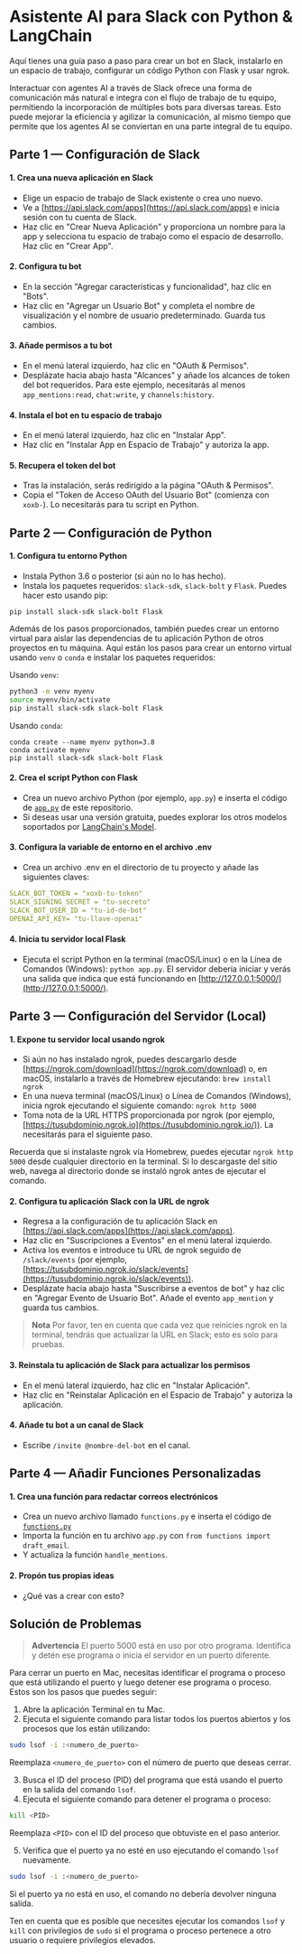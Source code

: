 # Asistente AI para Slack con Python & LangChain

Aquí tienes una guía paso a paso para crear un bot en Slack, instalarlo en un espacio de trabajo, configurar un código Python con Flask y usar ngrok.

Interactuar con agentes AI a través de Slack ofrece una forma de comunicación más natural e integra con el flujo de trabajo de tu equipo, permitiendo la incorporación de múltiples bots para diversas tareas. Esto puede mejorar la eficiencia y agilizar la comunicación, al mismo tiempo que permite que los agentes AI se conviertan en una parte integral de tu equipo.

## Parte 1 — Configuración de Slack

#### 1. Crea una nueva aplicación en Slack

- Elige un espacio de trabajo de Slack existente o crea uno nuevo.
- Ve a [https://api.slack.com/apps](https://api.slack.com/apps) e inicia sesión con tu cuenta de Slack.
- Haz clic en "Crear Nueva Aplicación" y proporciona un nombre para la app y selecciona tu espacio de trabajo como el espacio de desarrollo. Haz clic en "Crear App".

#### 2. Configura tu bot

- En la sección "Agregar características y funcionalidad", haz clic en "Bots".
- Haz clic en "Agregar un Usuario Bot" y completa el nombre de visualización y el nombre de usuario predeterminado. Guarda tus cambios.

#### 3. Añade permisos a tu bot

- En el menú lateral izquierdo, haz clic en "OAuth & Permisos".
- Desplázate hacia abajo hasta "Alcances" y añade los alcances de token del bot requeridos. Para este ejemplo, necesitarás al menos `app_mentions:read`, `chat:write`, y `channels:history`.

#### 4. Instala el bot en tu espacio de trabajo

- En el menú lateral izquierdo, haz clic en "Instalar App".
- Haz clic en "Instalar App en Espacio de Trabajo" y autoriza la app.

#### 5. Recupera el token del bot

- Tras la instalación, serás redirigido a la página "OAuth & Permisos".
- Copia el "Token de Acceso OAuth del Usuario Bot" (comienza con `xoxb-`). Lo necesitarás para tu script en Python.

## Parte 2 — Configuración de Python

#### 1. Configura tu entorno Python

- Instala Python 3.6 o posterior (si aún no lo has hecho).
- Instala los paquetes requeridos: `slack-sdk`, `slack-bolt` y `Flask`. Puedes hacer esto usando pip:

```other
pip install slack-sdk slack-bolt Flask
```

Además de los pasos proporcionados, también puedes crear un entorno virtual para aislar las dependencias de tu aplicación Python de otros proyectos en tu máquina. Aquí están los pasos para crear un entorno virtual usando `venv` o `conda` e instalar los paquetes requeridos:

Usando `venv`:

```bash
python3 -m venv myenv
source myenv/bin/activate
pip install slack-sdk slack-bolt Flask
```
Usando `conda`:

```other
conda create --name myenv python=3.8
conda activate myenv
pip install slack-sdk slack-bolt Flask
```

#### 2. Crea el script Python con Flask

- Crea un nuevo archivo Python (por ejemplo, `app.py`) e inserta el código de [`app.py`](https://github.com/daveebbelaar/langchain-experiments/blob/main/slack/app.py) de este repositorio.
- Si deseas usar una versión gratuita, puedes explorar los otros modelos soportados por [LangChain's Model](https://python.langchain.com/en/latest/modules/models/llms/integrations.html).

#### 3. Configura la variable de entorno en el archivo .env

- Crea un archivo .env en el directorio de tu proyecto y añade las siguientes claves:

```yaml
SLACK_BOT_TOKEN = "xoxb-tu-token"
SLACK_SIGNING_SECRET = "tu-secreto"
SLACK_BOT_USER_ID = "tu-id-de-bot"
OPENAI_API_KEY= "tu-llave-openai"
```

#### 4. Inicia tu servidor local Flask

- Ejecuta el script Python en la terminal (macOS/Linux) o en la Línea de Comandos (Windows): `python app.py`. El servidor debería iniciar y verás una salida que indica que está funcionando en [http://127.0.0.1:5000/](http://127.0.0.1:5000/).

## Parte 3 — Configuración del Servidor (Local)

#### 1. Expone tu servidor local usando ngrok

- Si aún no has instalado ngrok, puedes descargarlo desde [https://ngrok.com/download](https://ngrok.com/download) o, en macOS, instalarlo a través de Homebrew ejecutando: `brew install ngrok`
- En una nueva terminal (macOS/Linux) o Línea de Comandos (Windows), inicia ngrok ejecutando el siguiente comando: `ngrok http 5000`
- Toma nota de la URL HTTPS proporcionada por ngrok (por ejemplo, [https://tusubdominio.ngrok.io](https://tusubdominio.ngrok.io/)). La necesitarás para el siguiente paso.

Recuerda que si instalaste ngrok vía Homebrew, puedes ejecutar `ngrok http 5000` desde cualquier directorio en la terminal. Si lo descargaste del sitio web, navega al directorio donde se instaló ngrok antes de ejecutar el comando.

#### 2. Configura tu aplicación Slack con la URL de ngrok

- Regresa a la configuración de tu aplicación Slack en [https://api.slack.com/apps](https://api.slack.com/apps).
- Haz clic en "Suscripciones a Eventos" en el menú lateral izquierdo.
- Activa los eventos e introduce tu URL de ngrok seguido de `/slack/events` (por ejemplo, [https://tusubdominio.ngrok.io/slack/events](https://tusubdominio.ngrok.io/slack/events)).
- Desplázate hacia abajo hasta "Suscribirse a eventos de bot" y haz clic en "Agregar Evento de Usuario Bot". Añade el evento `app_mention` y guarda tus cambios.

>**Nota**
> Por favor, ten en cuenta que cada vez que reinicies ngrok en la terminal, tendrás que actualizar la URL en Slack; esto es solo para pruebas.

#### 3. Reinstala tu aplicación de Slack para actualizar los permisos

- En el menú lateral izquierdo, haz clic en "Instalar Aplicación".
- Haz clic en "Reinstalar Aplicación en el Espacio de Trabajo" y autoriza la aplicación.

#### 4. Añade tu bot a un canal de Slack

- Escribe `/invite @nombre-del-bot` en el canal.

## Parte 4 — Añadir Funciones Personalizadas

#### 1. Crea una función para redactar correos electrónicos

- Crea un nuevo archivo llamado `functions.py` e inserta el código de [`functions.py`](https://github.com/daveebbelaar/langchain-experiments/blob/main/slack/functions.py)
- Importa la función en tu archivo `app.py` con `from functions import draft_email`.
- Y actualiza la función `handle_mentions`.

#### 2. Propón tus propias ideas

- ¿Qué vas a crear con esto?

## Solución de Problemas

> **Advertencia**
> El puerto 5000 está en uso por otro programa. Identifica y detén ese programa o inicia el servidor en un puerto diferente.

Para cerrar un puerto en Mac, necesitas identificar el programa o proceso que está utilizando el puerto y luego detener ese programa o proceso. Estos son los pasos que puedes seguir:

1. Abre la aplicación Terminal en tu Mac.
2. Ejecuta el siguiente comando para listar todos los puertos abiertos y los procesos que los están utilizando:

```bash
sudo lsof -i :<numero_de_puerto>
```

Reemplaza `<numero_de_puerto>` con el número de puerto que deseas cerrar.

3. Busca el ID del proceso (PID) del programa que está usando el puerto en la salida del comando `lsof`.
4. Ejecuta el siguiente comando para detener el programa o proceso:

```bash
kill <PID>
```

Reemplaza `<PID>` con el ID del proceso que obtuviste en el paso anterior.

5. Verifica que el puerto ya no esté en uso ejecutando el comando `lsof` nuevamente.

```bash
sudo lsof -i :<numero_de_puerto>
```

Si el puerto ya no está en uso, el comando no debería devolver ninguna salida.

Ten en cuenta que es posible que necesites ejecutar los comandos `lsof` y `kill` con privilegios de `sudo` si el programa o proceso pertenece a otro usuario o requiere privilegios elevados.

